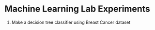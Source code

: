 # Machine Learning Lab Experiments
<ol>
<li> Make a decision tree classifier using Breast Cancer dataset </li>
</ol>
